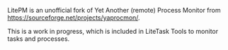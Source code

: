 LitePM is an unofficial fork of Yet Another (remote) Process Monitor from https://sourceforge.net/projects/yaprocmon/.

This is a work in progress, which is included in LiteTask Tools to monitor tasks and processes.

